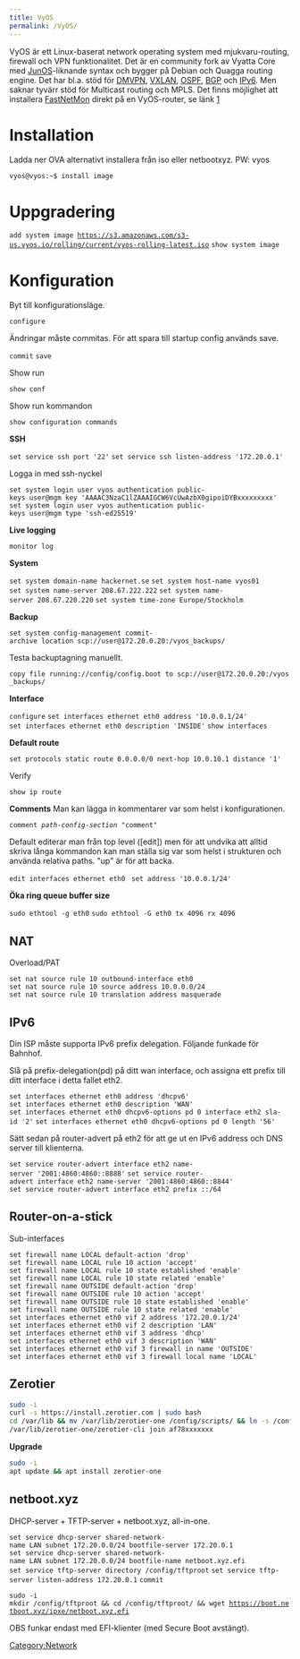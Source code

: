 ```yaml
---
title: VyOS
permalink: /VyOS/
---
```


VyOS är ett Linux-baserat network operating system med mjukvaru-routing,
firewall och VPN funktionalitet. Det är en community fork av Vyatta Core
med [JunOS](/Juniper_JunOS "wikilink")-liknande syntax och bygger på
Debian och Quagga routing engine. Det har bl.a. stöd för
[DMVPN](http://vyos.net/wiki/DMVPN),
[VXLAN](http://vyos.net/wiki/VXLAN),
[OSPF](http://vyos.net/wiki/User_Guide#OSPF),
[BGP](http://vyos.net/wiki/User_Guide#BGP) och
[IPv6](http://vyos.net/wiki/IPv6). Men saknar tyvärr stöd för Multicast
routing och MPLS. Det finns möjlighet att installera
[FastNetMon](/FastNetMon "wikilink") direkt på en VyOS-router, se länk
[1](https://github.com/pavel-odintsov/fastnetmon/blob/master/docs/VyOS_INSTALL.md)

Installation
============

Ladda ner OVA alternativt installera från iso eller netbootxyz. PW: vyos

`vyos@vyos:~$ install image `

Uppgradering
============

`add system image `[`https://s3.amazonaws.com/s3-us.vyos.io/rolling/current/vyos-rolling-latest.iso`](https://s3.amazonaws.com/s3-us.vyos.io/rolling/current/vyos-rolling-latest.iso)
`show system image`

Konfiguration
=============

Byt till konfigurationsläge.

`configure`

Ändringar måste commitas. För att spara till startup config används
save.

`commit`
`save`

Show run

`show conf`

Show run kommandon

`show configuration commands`

**SSH**

`set service ssh port '22'`
`set service ssh listen-address '172.20.0.1'`

Logga in med ssh-nyckel

`set system login user vyos authentication public-keys user@mgm key 'AAAAC3NzaC1lZAAAIGCW6VcUwAzbX0gipoiDYBxxxxxxxxx'`
`set system login user vyos authentication public-keys user@mgm type 'ssh-ed25519'`

**Live logging**

`monitor log`

**System**

`set system domain-name hackernet.se`
`set system host-name vyos01`
`set system name-server 208.67.222.222`
`set system name-server 208.67.220.220`
`set system time-zone Europe/Stockholm`

**Backup**

`set system config-management commit-archive location scp://user@172.20.0.20:/vyos_backups/`

Testa backuptagning manuellt.

`copy file running://config/config.boot to scp://user@172.20.0.20:/vyos_backups/`

**Interface**

`configure`
`set interfaces ethernet eth0 address '10.0.0.1/24'`
`set interfaces ethernet eth0 description 'INSIDE'`
`show interfaces`

**Default route**

`set protocols static route 0.0.0.0/0 next-hop 10.0.10.1 distance '1'`

Verify

`show ip route`

**Comments**
Man kan lägga in kommentarer var som helst i konfigurationen.

`comment `*`path-config-section`*` "comment"`

Default editerar man från top level (\[edit\]) men för att undvika att
alltid skriva långa kommandon kan man ställa sig var som helst i
strukturen och använda relativa paths. "up" är för att backa.

`edit interfaces ethernet eth0 `
`set address '10.0.0.1/24'`

**Öka ring queue buffer size**

`sudo ethtool -g eth0`
`sudo ethtool -G eth0 tx 4096 rx 4096`

NAT
---

Overload/PAT

`set nat source rule 10 outbound-interface eth0`
`set nat source rule 10 source address 10.0.0.0/24`
`set nat source rule 10 translation address masquerade`

IPv6
----

Din ISP måste supporta IPv6 prefix delegation. Följande funkade för
Bahnhof.

Slå på prefix-delegation(pd) på ditt wan interface, och assigna ett
prefix till ditt interface i detta fallet eth2.

`set interfaces ethernet eth0 address 'dhcpv6'`
`set interfaces ethernet eth0 description 'WAN'`
`set interfaces ethernet eth0 dhcpv6-options pd 0 interface eth2 sla-id '2'`
`set interfaces ethernet eth0 dhcpv6-options pd 0 length '56'`

Sätt sedan på router-advert på eth2 för att ge ut en IPv6 address och
DNS server till klienterna.

`set service router-advert interface eth2 name-server '2001:4860:4860::8888'`
`set service router-advert interface eth2 name-server '2001:4860:4860::8844'`
`set service router-advert interface eth2 prefix ::/64`

Router-on-a-stick
-----------------

Sub-interfaces

`set firewall name LOCAL default-action 'drop'`
`set firewall name LOCAL rule 10 action 'accept'`
`set firewall name LOCAL rule 10 state established 'enable'`
`set firewall name LOCAL rule 10 state related 'enable'`
`set firewall name OUTSIDE default-action 'drop'`
`set firewall name OUTSIDE rule 10 action 'accept'`
`set firewall name OUTSIDE rule 10 state established 'enable'`
`set firewall name OUTSIDE rule 10 state related 'enable'`
`set interfaces ethernet eth0 vif 2 address '172.20.0.1/24'`
`set interfaces ethernet eth0 vif 2 description 'LAN'`
`set interfaces ethernet eth0 vif 3 address 'dhcp'`
`set interfaces ethernet eth0 vif 3 description 'WAN'`
`set interfaces ethernet eth0 vif 3 firewall in name 'OUTSIDE'`
`set interfaces ethernet eth0 vif 3 firewall local name 'LOCAL'`

Zerotier
--------

``` Bash
sudo -i
curl -s https://install.zerotier.com | sudo bash
cd /var/lib && mv /var/lib/zerotier-one /config/scripts/ && ln -s /config/scripts/zerotier-one
/var/lib/zerotier-one/zerotier-cli join af78xxxxxxx
```

**Upgrade**

``` Bash
sudo -i
apt update && apt install zerotier-one
```

netboot.xyz
-----------

DHCP-server + TFTP-server + netboot.xyz, all-in-one.

`set service dhcp-server shared-network-name LAN subnet 172.20.0.0/24 bootfile-server 172.20.0.1`
`set service dhcp-server shared-network-name LAN subnet 172.20.0.0/24 bootfile-name netboot.xyz.efi`
`set service tftp-server directory /config/tftproot`
`set service tftp-server listen-address 172.20.0.1`
`commit`

`sudo -i`
`mkdir /config/tftproot && cd /config/tftproot/ && wget `[`https://boot.netboot.xyz/ipxe/netboot.xyz.efi`](https://boot.netboot.xyz/ipxe/netboot.xyz.efi)

OBS funkar endast med EFI-klienter (med Secure Boot avstängt).

[Category:Network](/Category:Network "wikilink")